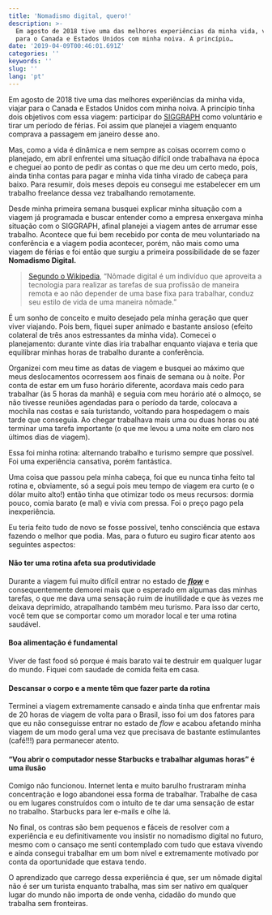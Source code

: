 ```yaml
---
title: 'Nomadismo digital, quero!'
description: >-
  Em agosto de 2018 tive uma das melhores experiências da minha vida, viajar
  para o Canada e Estados Unidos com minha noiva. A princípio…
date: '2019-04-09T00:46:01.691Z'
categories: ''
keywords: ''
slug: ''
lang: 'pt'
---
```


Em agosto de 2018 tive uma das melhores experiências da minha vida, viajar para o Canada e Estados Unidos com minha noiva. A princípio tinha dois objetivos com essa viagem: participar do [SIGGRAPH](https://s2018.siggraph.org) como voluntário e tirar um período de férias. Foi assim que planejei a viagem enquanto comprava a passagem em janeiro desse ano.

Mas, como a vida é dinâmica e nem sempre as coisas ocorrem como o planejado, em abril enfrentei uma situação difícil onde trabalhava na época e cheguei ao ponto de pedir as contas o que me deu um certo medo, pois, ainda tinha contas para pagar e minha vida tinha virado de cabeça para baixo. Para resumir, dois meses depois eu consegui me estabelecer em um trabalho freelance dessa vez trabalhando remotamente.

Desde minha primeira semana busquei explicar minha situação com a viagem já programada e buscar entender como a empresa enxergava minha situação com o SIGGRAPH, afinal planejei a viagem antes de arrumar esse trabalho. Acontece que fui bem recebido por conta de meu voluntariado na conferência e a viagem podia acontecer, porém, não mais como uma viagem de férias e foi então que surgiu a primeira possibilidade de se fazer **Nomadismo Digital.**

> [Segundo o Wikipedia](https://pt.wikipedia.org/wiki/N%C3%B4made_digital), “Nômade digital é um indivíduo que aproveita a tecnologia para realizar as tarefas de sua profissão de maneira remota e ao não depender de uma base fixa para trabalhar, conduz seu estilo de vida de uma maneira nômade.”

É um sonho de conceito e muito desejado pela minha geração que quer viver viajando. Pois bem, fiquei super animado e bastante ansioso (efeito colateral de três anos estressantes da minha vida). Comecei o planejamento: durante vinte dias iria trabalhar enquanto viajava e teria que equilibrar minhas horas de trabalho durante a conferência.

Organizei com meu time as datas de viagem e busquei ao máximo que meus deslocamentos ocorressem aos finais de semana ou à noite. Por conta de estar em um fuso horário diferente, acordava mais cedo para trabalhar (às 5 horas da manhã) e seguia com meu horário até o almoço, se não tivesse reuniões agendadas para o período da tarde, colocava a mochila nas costas e saía turistando, voltando para hospedagem o mais tarde que conseguia. Ao chegar trabalhava mais uma ou duas horas ou até terminar uma tarefa importante (o que me levou a uma noite em claro nos últimos dias de viagem).

Essa foi minha rotina: alternando trabalho e turismo sempre que possível. Foi uma experiência cansativa, porém fantástica.

Uma coisa que passou pela minha cabeça, foi que eu nunca tinha feito tal rotina e, obviamente, só a segui pois meu tempo de viagem era curto (e o dólar muito alto!) então tinha que otimizar todo os meus recursos: dormia pouco, comia barato (e mal) e vivia com pressa. Foi o preço pago pela inexperiência.

Eu teria feito tudo de novo se fosse possível, tenho consciência que estava fazendo o melhor que podia. Mas, para o futuro eu sugiro ficar atento aos seguintes aspectos:

#### **Não ter uma rotina afeta sua produtividade**

Durante a viagem fui muito difícil entrar no estado de [**_flow_**](https://pt.wikipedia.org/wiki/Fluxo_%28psicologia%29) e consequentemente demorei mais que o esperado em algumas das minhas tarefas, o que me dava uma sensação ruim de inutilidade e que às vezes me deixava deprimido, atrapalhando também meu turismo. Para isso dar certo, você tem que se comportar como um morador local e ter uma rotina saudável.

#### Boa alimentação é fundamental

Viver de fast food só porque é mais barato vai te destruir em qualquer lugar do mundo. Fiquei com saudade de comida feita em casa.

#### Descansar o corpo e a mente têm que fazer parte da rotina

Terminei a viagem extremamente cansado e ainda tinha que enfrentar mais de 20 horas de viagem de volta para o Brasil, isso foi um dos fatores para que eu não conseguisse entrar no estado de _flow_ e acabou afetando minha viagem de um modo geral uma vez que precisava de bastante estimulantes (café!!!) para permanecer atento.

#### “Vou abrir o computador nesse Starbucks e trabalhar algumas horas” é uma ilusão

Comigo não funcionou. Internet lenta e muito barulho frustraram minha concentração e logo abandonei essa forma de trabalhar. Trabalhe de casa ou em lugares construídos com o intuíto de te dar uma sensação de estar no trabalho. Starbucks para ler e-mails e olhe lá.

No final, os contras são bem pequenos e fáceis de resolver com a experiência e eu definitivamente vou insistir no nomadismo digital no futuro, mesmo com o cansaço me senti contemplado com tudo que estava vivendo e ainda consegui trabalhar em um bom nível e extremamente motivado por conta da oportunidade que estava tendo. 

O aprendizado que carrego dessa experiência é que, ser um nômade digital não é ser um turista enquanto trabalha, mas sim ser nativo em qualquer lugar do mundo não importa de onde venha, cidadão do mundo que trabalha sem fronteiras.